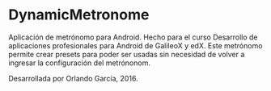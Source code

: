 # DynamicMetronome
Aplicación de metrónomo para Android. Hecho para el curso Desarrollo de aplicaciones profesionales para Android de GalileoX y edX.
Este metrónomo permite crear presets para poder ser usadas sin necesidad de volver a ingresar la configuración del metrónonom.

Desarrollada por Orlando García, 2016.

